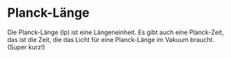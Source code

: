# Planck-Länge

Die Planck-Länge (lp) ist eine Längeneinheit. Es gibt auch eine Planck-Zeit, das
ist die Zeit, die das Licht für eine Planck-Länge im Vakuum braucht. (Super
kurz!)
